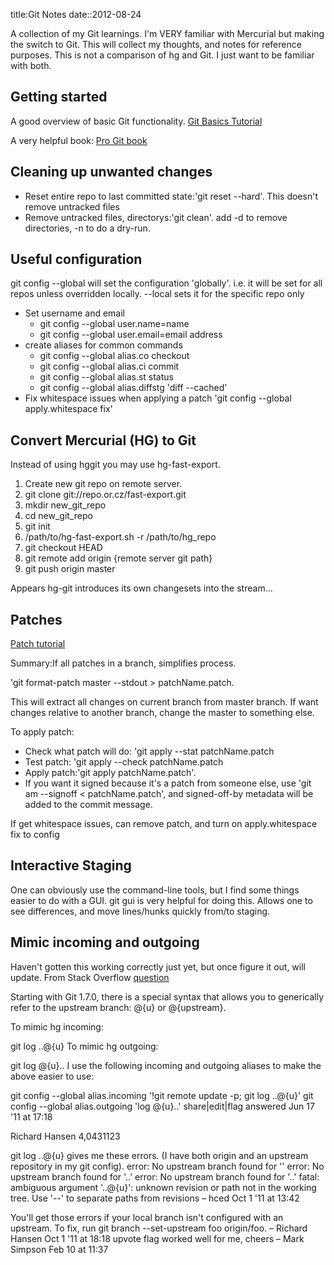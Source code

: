 title:Git Notes
date::2012-08-24

<p>A collection of my Git learnings. I'm VERY familiar with Mercurial but making the switch to Git. This will collect my thoughts, and notes for reference purposes. This is not a comparison of hg and Git. I just want to be familiar with both.</p>

<h2>Getting started</h2>
<p>A good overview of basic Git functionality. <a href="http://marakana.com/s/git_basics_tutorial_example,1244/index.html">Git Basics Tutorial</a></p>
<p>A very helpful book: <a href="http://marakana.com/s/git_basics_tutorial_example,1244/index.html">Pro Git book</a></p>
<h2>Cleaning up unwanted changes</h2>
<ul>
<li>Reset entire repo to last committed state:'git reset --hard'. This doesn't remove untracked files</li>
<li>Remove untracked files, directorys:'git clean'. add -d to remove directories, -n to do a dry-run.</li>
</ul>
<h2>Useful configuration</h2>
<p>git config --global will set the configuration 'globally'. i.e. it will be set for all repos unless overridden locally. --local sets it for the specific repo only</p>
<ul>
<li>Set username and email
<ul>
<li>git config --global user.name=name</li>
<li>git config --global user.email=email address</li>
</ul>
</li>
	<li>create aliases for common commands
<ul>
<li>git config --global alias.co checkout</li>
<li>git config --global alias.ci commit</li>
<li>git config --global alias.st status</li>
<li>git config --global alias.diffstg 'diff --cached'</li>
</ul>
</li>
<li>Fix whitespace issues when applying a patch 'git config --global apply.whitespace fix'</li>
</ul>
<h2>Convert Mercurial (HG) to Git</h2>
Instead of using hggit you may use hg-fast-export.

<ol>
<li>Create new git repo on remote server.</li>
<li>git clone git://repo.or.cz/fast-export.git</li>
<li>mkdir new_git_repo</li>
<li>cd new_git_repo</li>
<li>git init</li>
<li>/path/to/hg-fast-export.sh -r /path/to/hg_repo</li>
<li>git checkout HEAD</li>
<li>git remote add origin {remote server git path}</li>
<li>git push origin master</li>
</ol>

Appears hg-git introduces its own changesets into the stream...
<h2>Patches</h2>
<p><a href="http://ariejan.net/2009/10/26/how-to-create-and-apply-a-patch-with-git">Patch tutorial</a></p>
<p>Summary:If all patches in a branch, simplifies process.</p>
<p>'git format-patch master --stdout > patchName.patch.</p>
This will extract all changes on current branch from master branch. If want changes relative to another branch, change the master to something else.
<p>To apply patch:</p>
<ul><li>Check what patch will do: 'git apply --stat patchName.patch</li>
<li>Test patch: 'git apply --check patchName.patch</li>
<li>Apply patch:'git apply patchName.patch'.</li>
<li>If you want it signed because it's a patch from someone else, use 'git am --signoff < patchName.patch', and signed-off-by metadata will be added to the commit message.</li></li>
</ul>
<p>If get whitespace issues, can remove patch, and turn on apply.whitespace fix to config</p>

<h2>Interactive Staging</h2>
<p>One can obviously use the command-line tools, but I find some things easier to do with a GUI. git gui is very helpful for doing this. Allows one to see differences, and move lines/hunks quickly from/to staging.</p>
<h2>Mimic incoming and outgoing</h2>
Haven't gotten this working correctly just yet, but once figure it out, will update.
From Stack Overflow <a href="http://stackoverflow.com/questions/231211/using-git-how-do-i-find-modified-files-between-local-and-remote/6389348#6389348">question</a>
<p>
Starting with Git 1.7.0, there is a special syntax that allows you to generically refer to the upstream branch: @{u} or @{upstream}.
</p>
To mimic hg incoming:

git log ..@{u}
To mimic hg outgoing:

git log @{u}..
I use the following incoming and outgoing aliases to make the above easier to use:

git config --global alias.incoming '!git remote update -p; git log ..@{u}'
git config --global alias.outgoing 'log @{u}..'
share|edit|flag
answered Jun 17 '11 at 17:18

Richard Hansen
4,0431123
 	
 	
git log ..@{u} gives me these errors. (I have both origin and an upstream repository in my git config). error: No upstream branch found for '' error: No upstream branch found for '..' error: No upstream branch found for '..' fatal: ambiguous argument '..@{u}': unknown revision or path not in the working tree. Use '--' to separate paths from revisions – hced Oct 1 '11 at 13:42
 	
 	
You'll get those errors if your local branch isn't configured with an upstream. To fix, run git branch --set-upstream foo origin/foo. – Richard Hansen Oct 1 '11 at 18:18
 	upvote
 	flag
worked well for me, cheers – Mark Simpson Feb 10 at 11:37